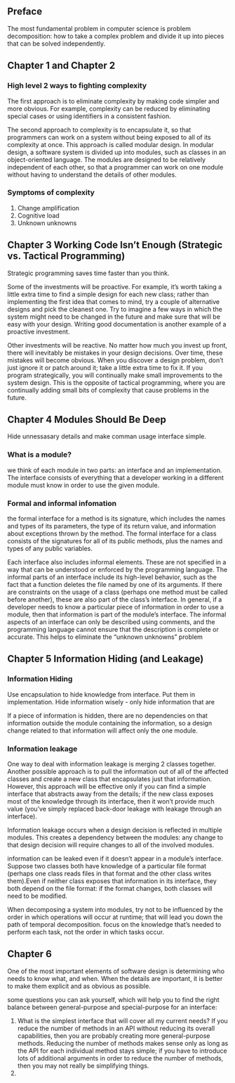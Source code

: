 ## Preface
The most fundamental problem in computer science is problem decomposition: how to take a complex problem and divide it up into pieces that
can be solved independently.

## Chapter 1 and Chapter 2
### High level 2 ways to fighting complexity
The first approach is to eliminate complexity by making code simpler and more obvious. For example, complexity can be reduced by eliminating special cases or using identifiers in a consistent fashion.

The second approach to complexity is to encapsulate it, so that programmers can work on a system without being exposed to all of its complexity at once. This approach is called modular design. In modular design, a software system is divided up into modules, such as classes in an object-oriented language. The modules are designed to be relatively independent of each other, so that a programmer can work on one module without having to understand the details of other modules.
### Symptoms of complexity
1. Change amplification
2. Cognitive load
3. Unknown unknowns

## Chapter 3 Working Code Isn’t Enough (Strategic vs. Tactical Programming)
Strategic programming saves time faster than you think.

Some of the investments will be proactive. For example, it’s worth taking a
little extra time to find a simple design for each new class; rather than
implementing the first idea that comes to mind, try a couple of alternative
designs and pick the cleanest one. Try to imagine a few ways in which the
system might need to be changed in the future and make sure that will be easy
with your design. Writing good documentation is another example of a proactive
investment.

Other investments will be reactive. No matter how much you invest up front,
there will inevitably be mistakes in your design decisions. Over time, these
mistakes will become obvious. When you discover a design problem, don’t just
ignore it or patch around it; take a little extra time to fix it. If you program
strategically, you will continually make small improvements to the system
design. This is the opposite of tactical programming, where you are continually
adding small bits of complexity that cause problems in the future.

## Chapter 4 Modules Should Be Deep
Hide unnessasary details and make comman usage interface simple.

### What is a module?
we think of each module in two parts: an
interface and an implementation. The interface consists of everything that a
developer working in a different module must know in order to use the given
module.

### Formal and informal infomation 
the formal interface for a method is its signature, which includes
the names and types of its parameters, the type of its return value, and
information about exceptions thrown by the method. The formal interface for a class consists of the signatures for all of its public methods, plus the names and types
of any public variables.

Each interface also includes informal elements. These are not specified in a
way that can be understood or enforced by the programming language. The
informal parts of an interface include its high-level behavior, such as the fact that
a function deletes the file named by one of its arguments. If there are constraints
on the usage of a class (perhaps one method must be called before another),
these are also part of the class’s interface. In general, if a developer needs to
know a particular piece of information in order to use a module, then that
information is part of the module’s interface. The informal aspects of an
interface can only be described using comments, and the programming language
cannot ensure that the description is complete or accurate. This helps
to eliminate the “unknown unknowns” problem

## Chapter 5 Information Hiding (and Leakage)
### Information Hiding
Use encapsulation to hide knowledge from interface. Put them in implementation. Hide information wisely - only hide information that are 

If a piece of information is hidden, there are no dependencies on that information
outside the module containing the information, so a design change related to that
information will affect only the one module.

### Information leakage
One way to deal with information leakage is merging 2 classes together. Another possible approach is to pull the
information out of all of the affected classes and create a new class that
encapsulates just that information. However, this approach will be effective only
if you can find a simple interface that abstracts away from the details; if the new
class exposes most of the knowledge through its interface, then it won’t provide
much value (you’ve simply replaced back-door leakage with leakage through an
interface).

Information leakage
occurs when a design decision is reflected in multiple modules. This creates a
dependency between the modules: any change to that design decision will
require changes to all of the involved modules.

information can be leaked even if it doesn’t appear in a module’s
interface. Suppose two classes both have knowledge of a particular file format
(perhaps one class reads files in that format and the other class writes them).Even if neither class exposes that information in its interface, they both depend
on the file format: if the format changes, both classes will need to be modified.

When decomposing a system into modules, try not to be influenced by the
order in which operations will occur at runtime; that will lead you down the path
of temporal decomposition. focus on the
knowledge that’s needed to perform each task, not the order in which tasks
occur.

## Chapter 6
One of the most
important elements of software design is determining who needs to know what,
and when. When the details are important, it is better to make them explicit and
as obvious as possible.

some questions you can ask yourself, which will help you to find
the right balance between general-purpose and special-purpose for an interface:
1. What is the simplest interface that will cover all my current needs? If you
reduce the number of methods in an API without reducing its overall
capabilities, then you are probably creating more general-purpose methods. Reducing the number
of methods makes sense only as long as the API for each individual method
stays simple; if you have to introduce lots of additional arguments in order to
reduce the number of methods, then you may not really be simplifying things.
2. 

